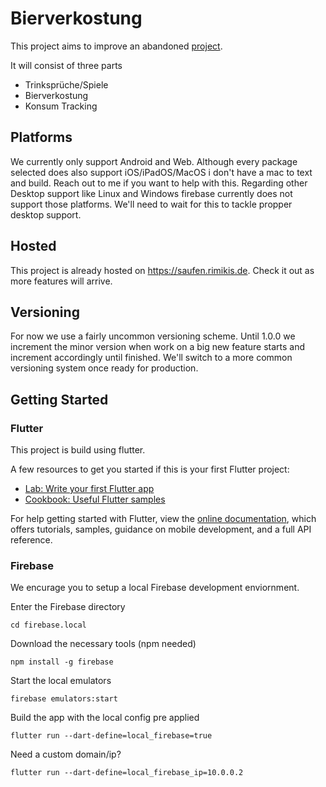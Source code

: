 # Bierverkostung
This project aims to improve an abandoned [project](https://bitbucket.org/jufickel/bierverkostung).

It will consist of three parts
 - Trinksprüche/Spiele
 - Bierverkostung
 - Konsum Tracking

## Platforms
We currently only support Android and Web. Although every package selected does also support iOS/iPadOS/MacOS i don't have a mac to text and build. Reach out to me if you want to help with this.
Regarding other Desktop support like Linux and Windows firebase currently does not support those platforms. 
We'll need to wait for this to tackle propper desktop support.

## Hosted
This project is already hosted on https://saufen.rimikis.de. Check it out as more features will arrive.

## Versioning
For now we use a fairly uncommon versioning scheme. Until 1.0.0 we increment the minor version when work on a big new feature starts and increment accordingly until finished.
We'll switch to a more common versioning system once ready for production.

## Getting Started

### Flutter

This project is build using flutter.

A few resources to get you started if this is your first Flutter project:

- [Lab: Write your first Flutter app](https://flutter.dev/docs/get-started/codelab)
- [Cookbook: Useful Flutter samples](https://flutter.dev/docs/cookbook)

For help getting started with Flutter, view the
[online documentation](https://flutter.dev/docs), which offers tutorials,
samples, guidance on mobile development, and a full API reference.

### Firebase

We encurage you to setup a local Firebase development enviornment.

Enter the Firebase directory
```
cd firebase.local
```

Download the necessary tools (npm needed)
```
npm install -g firebase
```

Start the local emulators
```
firebase emulators:start
```

Build the app with the local config pre applied
```
flutter run --dart-define=local_firebase=true
```
Need a custom domain/ip? 
```
flutter run --dart-define=local_firebase_ip=10.0.0.2
```